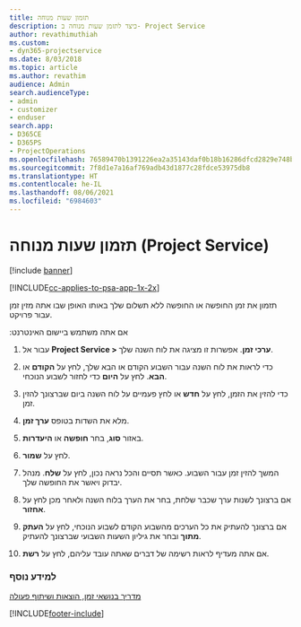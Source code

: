 ```yaml
---
title: תזמון שעות מנוחה
description: כיצד לתזמן שעות מנוחה ב- Project Service
author: revathimuthiah
ms.custom:
- dyn365-projectservice
ms.date: 8/03/2018
ms.topic: article
ms.author: revathim
audience: Admin
search.audienceType:
- admin
- customizer
- enduser
search.app:
- D365CE
- D365PS
- ProjectOperations
ms.openlocfilehash: 76589470b1391226ea2a35143daf0b18b16286dfcd2829e748b0984397cb25ee
ms.sourcegitcommit: 7f8d1e7a16af769adb43d1877c28fdce53975db8
ms.translationtype: HT
ms.contentlocale: he-IL
ms.lasthandoff: 08/06/2021
ms.locfileid: "6984603"
---
```

# <a name="schedule-time-off-project-service"></a>תזמון שעות מנוחה (Project Service)

[!include [banner](../includes/psa-now-project-operations.md)]

[!INCLUDE[cc-applies-to-psa-app-1x-2x](../includes/cc-applies-to-psa-app-1x-2x.md)]

תזמון את זמן החופשה או החופשה ללא תשלום שלך באותו האופן שבו אתה מזין זמן עבור פרויקט.  
  
 אם אתה משתמש ‏‫ביישום האינטרנט:  
  
1.  עבור אל **Project Service > ערכי זמן**. אפשרות זו מציגה את לוח השנה שלך.  
  
2.  כדי לראות את לוח השנה עבור השבוע הקודם או הבא שלך, לחץ על **הקודם** או **הבא**. לחץ על **היום** כדי לחזור לשבוע הנוכחי.  
  
3.  כדי להזין את הזמן, לחץ על **חדש** או לחץ פעמיים על לוח השנה ביום שברצונך להזין זמן.  
  
4.  מלא את השדות בטופס **ערך זמן**.  
  
5.  באזור **סוג**, בחר **חופשה** או **היעדרות**.  
  
6.  לחץ על **שמור**.  
  
7.  המשך להזין זמן עבור השבוע. כאשר תסיים והכל נראה נכון, לחץ על **שלח**. מנהל יבדוק ויאשר את החופשה שלך.  
  
8.  אם ברצונך לשנות ערך שכבר שלחת, בחר את הערך בלוח השנה ולאחר מכן לחץ על **אחזור**.  
  
9. אם ברצונך להעתיק את כל הערכים מהשבוע הקודם לשבוע הנוכחי, לחץ על **העתק מתוך** ובחר את ‏‫גיליון השעות השבועי ‬שברצונך להעתיק.  
  
10. אם אתה מעדיף לראות רשימה של דברים שאתה עובד עליהם, לחץ על **רשת**.  
  
### <a name="see-also"></a>למידע נוסף  
 [‏‫מדריך בנושאי זמן, הוצאות ושיתוף פעולה](../psa/time-expense-collaboration-guide.md)


[!INCLUDE[footer-include](../includes/footer-banner.md)]